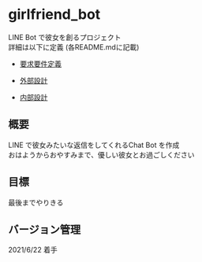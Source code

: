 # girlfriend_bot  
LINE Bot で彼女を創るプロジェクト  
詳細は以下に定義 (各README.mdに記載)  

* [要求要件定義](https://github.com/ryoono/girlfriend_bot/tree/main/ExternalDesign)  

* [外部設計](https://github.com/ryoono/girlfriend_bot/tree/main/ExternalDesign)  

* [内部設計](https://github.com/ryoono/girlfriend_bot/tree/main/InternalDesign)  

## 概要  
LINE で彼女みたいな返信をしてくれるChat Bot を作成  
おはようからおやすみまで、優しい彼女とお過ごしください  

## 目標  
最後までやりきる  

## バージョン管理  
2021/6/22 着手
